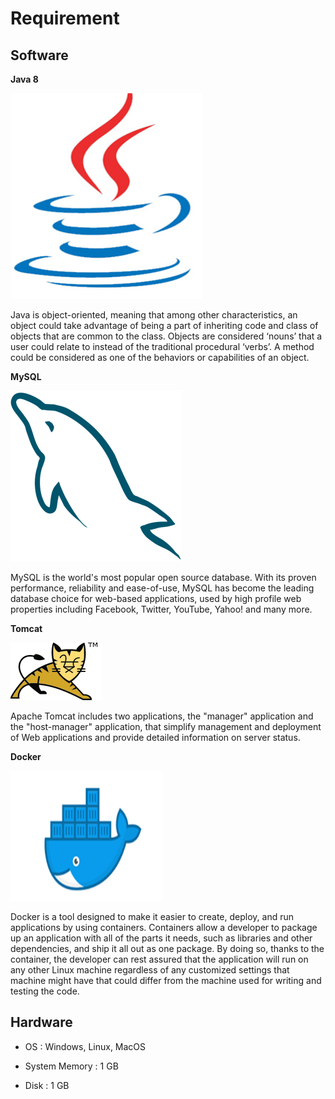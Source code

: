 # Requirement

## Software

**Java 8**

<img src="https://raw.githubusercontent.com/kinnara-digital-studio/kecak-workflow/master/docs/assets/javalogo.png" alt="java" />

Java is object-oriented, meaning that among other characteristics, an object could take advantage of being a part of inheriting code and class of objects that are common to the class. Objects are considered ‘nouns’ that a user could relate to instead of the traditional procedural ‘verbs’. A method could be considered as one of the behaviors or capabilities of an object.
 
 

**MySQL**

<img src="https://raw.githubusercontent.com/kinnara-digital-studio/kecak-workflow/master/docs/assets/mysqllogo.png" alt="mysql" />

MySQL is the world's most popular open source database. With its proven performance, reliability and ease-of-use, MySQL has become the leading database choice for web-based applications, used by high profile web properties including Facebook, Twitter, YouTube, Yahoo! and many more.

**Tomcat**

<img src="https://raw.githubusercontent.com/kinnara-digital-studio/kecak-workflow/master/docs/assets/tomcatlogo.png" alt="tomcat" />

Apache Tomcat includes two applications, the "manager" application and the "host-manager" application, that simplify management and deployment of Web applications and provide detailed information on server status.


**Docker**

<img src="https://raw.githubusercontent.com/kinnara-digital-studio/kecak-workflow/master/docs/assets/dockerlogo.png" alt="docker" />

Docker is a tool designed to make it easier to create, deploy, and run applications by using containers. Containers allow a developer to package up an application with all of the parts it needs, such as libraries and other dependencies, and ship it all out as one package. By doing so, thanks to the container, the developer can rest assured that the application will run on any other Linux machine regardless of any customized settings that machine might have that could differ from the machine used for writing and testing the code.


## Hardware

- OS : Windows, Linux, MacOS

- System Memory : 1 GB

- Disk : 1 GB

